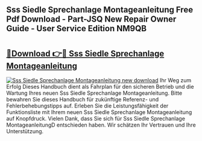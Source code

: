 ## Sss Siedle Sprechanlage Montageanleitung Free Pdf Download - Part-JSQ New Repair Owner Guide - User Service Edition NM9QB

# <h2><a href="http://df6bni.blite.top/?on=Sss+Siedle+Sprechanlage+Montageanleitung">🔗Download 👉🔴 Sss Siedle Sprechanlage Montageanleitung</a></h2>

[![Sss Siedle Sprechanlage Montageanleitung new download](https://i.imgur.com/lujVjoI.png)](http://df6bni.blite.top/?on=Sss+Siedle+Sprechanlage+Montageanleitung)
Ihr Weg zum Erfolg Dieses Handbuch dient als Fahrplan für den sicheren Betrieb und die Wartung Ihres neuen Sss Siedle Sprechanlage Montageanleitung. Bitte bewahren Sie dieses Handbuch für zukünftige Referenz- und Fehlerbehebungstipps auf. Erleben Sie die Leistungsfähigkeit der Funktionsliste mit Ihrem neuen Sss Siedle Sprechanlage Montageanleitung auf Knopfdruck. Vielen Dank, dass Sie sich für Sss Siedle Sprechanlage MontageanleitungD entschieden haben. Wir schätzen Ihr Vertrauen und Ihre Unterstützung.
